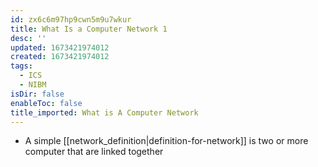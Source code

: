 ```yaml
---
id: zx6c6m97hp9cwn5m9u7wkur
title: What Is a Computer Network 1
desc: ''
updated: 1673421974012
created: 1673421974012
tags:
  - ICS
  - NIBM
isDir: false
enableToc: false
title_imported: What is A Computer Network
---
```


-   A simple  [[network_definition|definition-for-network]] is two or more computer that are linked together 